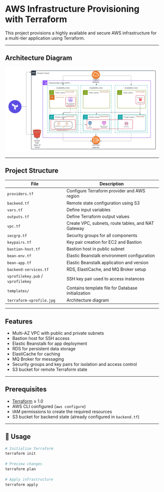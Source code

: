 # AWS Infrastructure Provisioning with Terraform

This project provisions a highly available and secure AWS infrastructure for a multi-tier application using Terraform.

---

##  Architecture Diagram

![Architecture](terraform-vprofile.jpg)

---

##  Project Structure

| File | Description |
|------|-------------|
| `providers.tf` | Configure Terraform provider and AWS region |
| `backend.tf` | Remote state configuration using S3 |
| `vars.tf` | Define input variables |
| `outputs.tf` | Define Terraform output values |
| `vpc.tf` | Create VPC, subnets, route tables, and NAT Gateway |
| `secgrp.tf` | Security groups for all components |
| `keypairs.tf` | Key pair creation for EC2 and Bastion |
| `bastion-host.tf` | Bastion host in public subnet |
| `bean-env.tf` | Elastic Beanstalk environment configuration |
| `bean-app.tf` | Elastic Beanstalk application and version |
| `backend-services.tf` | RDS, ElastiCache, and MQ Broker setup |
| `vprofilekey.pub` / `vprofilekey` | SSH key pair used to access instances |
| `templates/` | Contains template file for Database initialization |
| `terraform-vprofile.jpg` | Architecture diagram |


---

## Features

- Multi-AZ VPC with public and private subnets
- Bastion host for SSH access
- Elastic Beanstalk for app deployment
- RDS for persistent data storage
- ElastiCache for caching
- MQ Broker for messaging
- Security groups and key pairs for isolation and access control
- S3 bucket for remote Terraform state

---

## Prerequisites

- [Terraform](https://www.terraform.io/downloads) ≥ 1.0
- AWS CLI configured (`aws configure`)
- IAM permissions to create the required resources
- S3 bucket for backend state (already configured in `backend.tf`)

---

## 🚀 Usage

```bash
# Initialize Terraform
terraform init

# Preview changes
terraform plan

# Apply infrastructure
terraform apply